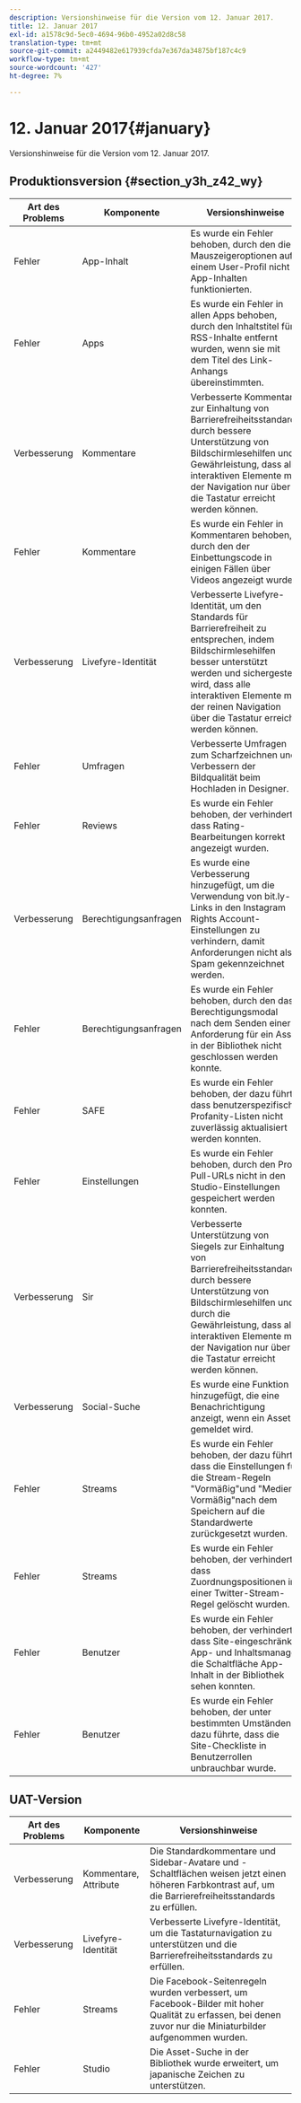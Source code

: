 ```yaml
---
description: Versionshinweise für die Version vom 12. Januar 2017.
title: 12. Januar 2017
exl-id: a1578c9d-5ec0-4694-96b0-4952a02d8c58
translation-type: tm+mt
source-git-commit: a2449482e617939cfda7e367da34875bf187c4c9
workflow-type: tm+mt
source-wordcount: '427'
ht-degree: 7%

---
```


# 12. Januar 2017{#january}

Versionshinweise für die Version vom 12. Januar 2017.

## Produktionsversion {#section_y3h_z42_wy}

| Art des Problems | Komponente | Versionshinweise |
|--- |--- |--- |
| Fehler | App-Inhalt | Es wurde ein Fehler behoben, durch den die Mauszeigeroptionen auf einem User-Profil nicht in App-Inhalten funktionierten. |
| Fehler | Apps | Es wurde ein Fehler in allen Apps behoben, durch den Inhaltstitel für RSS-Inhalte entfernt wurden, wenn sie mit dem Titel des Link-Anhangs übereinstimmten. |
| Verbesserung | Kommentare | Verbesserte Kommentare zur Einhaltung von Barrierefreiheitsstandards durch bessere Unterstützung von Bildschirmlesehilfen und Gewährleistung, dass alle interaktiven Elemente mit der Navigation nur über die Tastatur erreicht werden können. |
| Fehler | Kommentare | Es wurde ein Fehler in Kommentaren behoben, durch den der Einbettungscode in einigen Fällen über Videos angezeigt wurde. |
| Verbesserung | Livefyre-Identität | Verbesserte Livefyre-Identität, um den Standards für Barrierefreiheit zu entsprechen, indem Bildschirmlesehilfen besser unterstützt werden und sichergestellt wird, dass alle interaktiven Elemente mit der reinen Navigation über die Tastatur erreicht werden können. |
| Fehler | Umfragen | Verbesserte Umfragen zum Scharfzeichnen und Verbessern der Bildqualität beim Hochladen in Designer. |
| Fehler | Reviews | Es wurde ein Fehler behoben, der verhinderte, dass Rating-Bearbeitungen korrekt angezeigt wurden. |
| Verbesserung | Berechtigungsanfragen | Es wurde eine Verbesserung hinzugefügt, um die Verwendung von bit.ly-Links in den Instagram Rights Account-Einstellungen zu verhindern, damit Anforderungen nicht als Spam gekennzeichnet werden. |
| Fehler | Berechtigungsanfragen | Es wurde ein Fehler behoben, durch den das Berechtigungsmodal nach dem Senden einer Anforderung für ein Asset in der Bibliothek nicht geschlossen werden konnte. |
| Fehler | SAFE | Es wurde ein Fehler behoben, der dazu führte, dass benutzerspezifische Profanity-Listen nicht zuverlässig aktualisiert werden konnten. |
| Fehler | Einstellungen | Es wurde ein Fehler behoben, durch den Profil Pull-URLs nicht in den Studio-Einstellungen gespeichert werden konnten. |
| Verbesserung | Sir | Verbesserte Unterstützung von Siegels zur Einhaltung von Barrierefreiheitsstandards durch bessere Unterstützung von Bildschirmlesehilfen und durch die Gewährleistung, dass alle interaktiven Elemente mit der Navigation nur über die Tastatur erreicht werden können. |
| Verbesserung | Social-Suche | Es wurde eine Funktion hinzugefügt, die eine Benachrichtigung anzeigt, wenn ein Asset gemeldet wird. |
| Fehler | Streams | Es wurde ein Fehler behoben, der dazu führte, dass die Einstellungen für die Stream-Regeln &quot;Vormäßig&quot;und &quot;Medien-Vormäßig&quot;nach dem Speichern auf die Standardwerte zurückgesetzt wurden. |
| Fehler | Streams | Es wurde ein Fehler behoben, der verhinderte, dass Zuordnungspositionen in einer Twitter-Stream-Regel gelöscht wurden. |
| Fehler | Benutzer | Es wurde ein Fehler behoben, der verhinderte, dass Site-eingeschränkte App- und Inhaltsmanager die Schaltfläche App-Inhalt in der Bibliothek sehen konnten. |
| Fehler | Benutzer | Es wurde ein Fehler behoben, der unter bestimmten Umständen dazu führte, dass die Site-Checkliste in Benutzerrollen unbrauchbar wurde. |


## UAT-Version

| Art des Problems | Komponente | Versionshinweise |
|--- |--- |--- |
| Verbesserung | Kommentare, Attribute | Die Standardkommentare und Sidebar-Avatare und -Schaltflächen weisen jetzt einen höheren Farbkontrast auf, um die Barrierefreiheitsstandards zu erfüllen. |
| Verbesserung | Livefyre-Identität | Verbesserte Livefyre-Identität, um die Tastaturnavigation zu unterstützen und die Barrierefreiheitsstandards zu erfüllen. |
| Fehler | Streams | Die Facebook-Seitenregeln wurden verbessert, um Facebook-Bilder mit hoher Qualität zu erfassen, bei denen zuvor nur die Miniaturbilder aufgenommen wurden. |
| Fehler | Studio | Die Asset-Suche in der Bibliothek wurde erweitert, um japanische Zeichen zu unterstützen. |
